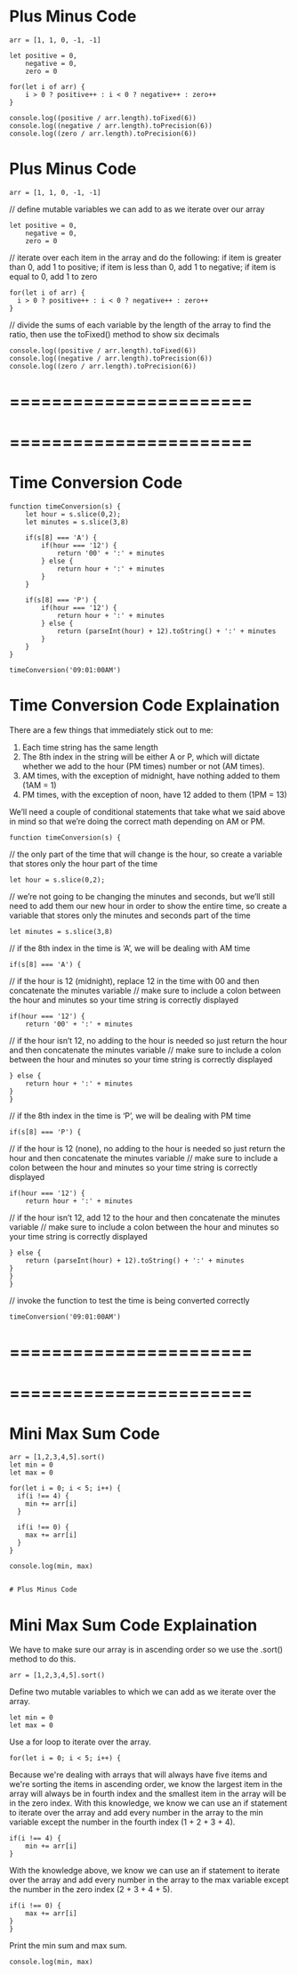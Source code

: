 # Plus Minus Code

```
arr = [1, 1, 0, -1, -1]

let positive = 0,
    negative = 0,
    zero = 0
    
for(let i of arr) {
    i > 0 ? positive++ : i < 0 ? negative++ : zero++
}

console.log((positive / arr.length).toFixed(6))
console.log((negative / arr.length).toPrecision(6))
console.log((zero / arr.length).toPrecision(6))
```

# Plus Minus Code

```
arr = [1, 1, 0, -1, -1]
```
// define mutable variables we can add to as we iterate over our array
```
let positive = 0,
    negative = 0,
    zero = 0
```

// iterate over each item in the array and do the following: if item is greater than 0, add 1 to positive; if item is less than 0, add 1 to negative; if item is equal to 0, add 1 to zero

```
for(let i of arr) {
  i > 0 ? positive++ : i < 0 ? negative++ : zero++
}
```

// divide the sums of each variable by the length of the array to find the ratio, then use the toFixed() method to show six decimals

```
console.log((positive / arr.length).toFixed(6))
console.log((negative / arr.length).toPrecision(6))
console.log((zero / arr.length).toPrecision(6))
```

=======================
=======================
=======================
=======================

# Time Conversion Code

```
function timeConversion(s) {
	let hour = s.slice(0,2);
	let minutes = s.slice(3,8)

	if(s[8] === 'A') {
		if(hour === '12') {
			return '00' + ':' + minutes
		} else {
			return hour + ':' + minutes
		}
	}

	if(s[8] === 'P') {
		if(hour === '12') {
			return hour + ':' + minutes
		} else {
			return (parseInt(hour) + 12).toString() + ':' + minutes
		}
	}
}

timeConversion('09:01:00AM')
```

# Time Conversion Code Explaination
There are a few things that immediately stick out to me:
1) Each time string has the same length
2) The 8th index in the string will be either A or P, which will dictate whether we add to the hour (PM times) number or not (AM times).
3) AM times, with the exception of midnight, have nothing added to them (1AM = 1)
4) PM times, with the exception of noon, have 12 added to them (1PM = 13)

We’ll need a couple of conditional statements that take what we said above in mind so that we’re doing the correct math depending on AM or PM.

```
function timeConversion(s) {
```
// the only part of the time that will change is the hour, so create a variable that stores only the hour part of the time
```	
let hour = s.slice(0,2);
```	

// we’re not going to be changing the minutes and seconds, but we’ll still need to add them our new hour in order to show the entire time, so create a variable that stores only the minutes and seconds part of the time

```
let minutes = s.slice(3,8)
```
	
// if the 8th index in the time is ‘A’, we will be dealing with AM time
```	
if(s[8] === 'A') {
```

// if the hour is 12 (midnight), replace 12 in the time with 00 and then concatenate the minutes variable
// make sure to include a colon between the hour and minutes so your time string is correctly displayed

```		
if(hour === '12') {
	return '00' + ':' + minutes
```
// if the hour isn’t 12, no adding to the hour is needed so just return the hour and then concatenate the minutes variable
// make sure to include a colon between the hour and minutes so your time string is correctly displayed
```
} else {
	return hour + ':' + minutes
}
}
```
// if the 8th index in the time is ‘P’, we will be dealing with PM time
```
if(s[8] === 'P') {
```
// if the hour is 12 (none), no adding to the hour is needed so just return the hour and then concatenate the minutes variable
// make sure to include a colon between the hour and minutes so your time string is correctly displayed
```
if(hour === '12') {
	return hour + ':' + minutes
```
// if the hour isn’t 12, add 12 to the hour and then concatenate the minutes variable
// make sure to include a colon between the hour and minutes so your time string is correctly displayed
```
} else {
	return (parseInt(hour) + 12).toString() + ':' + minutes
}
}
}
```
// invoke the function to test the time is being converted correctly
```
timeConversion('09:01:00AM')
```

=======================
=======================
=======================
=======================

# Mini Max Sum Code
```
arr = [1,2,3,4,5].sort()
let min = 0
let max = 0
  
for(let i = 0; i < 5; i++) {
  if(i !== 4) {
    min += arr[i]
  } 
  
  if(i !== 0) {
    max += arr[i]
  }
}

console.log(min, max)


# Plus Minus Code

```

# Mini Max Sum Code Explaination

We have to make sure our array is in ascending order so we use the .sort() method to do this.
```
arr = [1,2,3,4,5].sort()
```

Define two mutable variables to which we can add as we iterate over the array.
```
let min = 0
let max = 0
```

Use a for loop to iterate over the array.
```
for(let i = 0; i < 5; i++) {
```

Because we're dealing with arrays that will always have five items and we're sorting the items in ascending order, we know the largest item in the array will always be in fourth index and the smallest item in the array will be in the zero index. With this knowledge, we know we can use an if statement to iterate over the array and add every number in the array to the min variable except the number in the fourth index (1 + 2 + 3 + 4).
```
if(i !== 4) {
	min += arr[i]
} 
```
With the knowledge above, we know we can use an if statement to iterate over the array and add every number in the array to the max variable except the number in the zero index (2 + 3 + 4 + 5).

```
if(i !== 0) {
	max += arr[i]
}
}
```
Print the min sum and max sum.
```
console.log(min, max)
```
